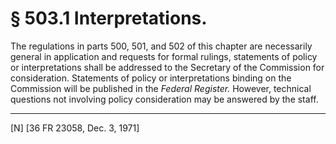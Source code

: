 # § 503.1   Interpretations.

The regulations in parts 500, 501, and 502 of this chapter are necessarily general in application and requests for formal rulings, statements of policy or interpretations shall be addressed to the Secretary of the Commission for consideration. Statements of policy or interpretations binding on the Commission will be published in the _Federal Register._ However, technical questions not involving policy consideration may be answered by the staff.



---

[N] [36 FR 23058, Dec. 3, 1971]




